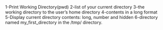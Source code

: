 1-Print Working Directory(pwd) 2-list of your current directory 3-the working directory to the user’s home directory 4-contents in a long format 5-Display current directory contents: long, number and hidden 6-directory named my_first_directory in the /tmp/ directory.
